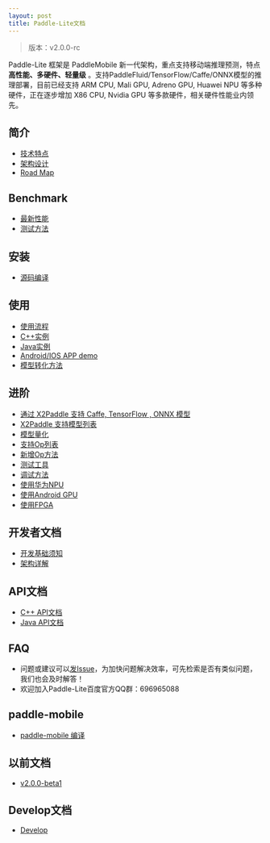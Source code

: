 ```yaml
---
layout: post
title: Paddle-Lite文档
---
```


> 版本：v2.0.0-rc

Paddle-Lite 框架是 PaddleMobile 新一代架构，重点支持移动端推理预测，特点**高性能、多硬件、轻量级** 。支持PaddleFluid/TensorFlow/Caffe/ONNX模型的推理部署，目前已经支持 ARM CPU, Mali GPU, Adreno GPU, Huawei NPU 等多种硬件，正在逐步增加 X86 CPU, Nvidia GPU 等多款硬件，相关硬件性能业内领先。


## 简介

- [技术特点]({{site.baseurl}}/v2.0.0-rc/tech_highlights)
- [架构设计]({{site.baseurl}}/v2.0.0-rc/architecture)
- [Road Map]({{site.baseurl}}/v2.0.0-rc/roadmap)

## Benchmark

- [最新性能]({{site.baseurl}}/v2.0.0-rc/benchmark)
- [测试方法]({{site.baseurl}}/v2.0.0-rc/benchmark_tools)

## 安装

- [源码编译]({{site.baseurl}}/v2.0.0-rc/source_compile)

## 使用

- [使用流程]({{site.baseurl}}/v2.0.0-rc/tutorial)
- [C++实例]({{site.baseurl}}/v2.0.0-rc/cpp_demo)
- [Java实例]({{site.baseurl}}/v2.0.0-rc/java_demo)
- [Android/IOS APP demo](https://github.com/PaddlePaddle/Paddle-Lite-Demo)
- [模型转化方法]({{site.baseurl}}/v2.0.0-rc/model_optimize_tool)

## 进阶

- [通过 X2Paddle 支持 Caffe, TensorFlow , ONNX 模型]({{site.baseurl}}/v2.0.0-rc/x2paddle)
- [X2Paddle 支持模型列表]({{site.baseurl}}/v2.0.0-rc/x2paddle_models_doc)
- [模型量化]({{site.baseurl}}/v2.0.0-rc/model_quantization)
- [支持Op列表]({{site.baseurl}}/v2.0.0-rc/support_operation_list)
- [新增Op方法]({{site.baseurl}}/v2.0.0-rc/add_new_operation)
- [测试工具]({{site.baseurl}}/v2.0.0-rc/debug_tools)
- [调试方法]({{site.baseurl}}/v2.0.0-rc/debug_tools)
- [使用华为NPU]({{site.baseurl}}/v2.0.0-rc/npu)
- [使用Android GPU]({{site.baseurl}}/v2.0.0-rc/opencl)
- [使用FPGA]({{site.baseurl}}/v2.0.0-rc/fpga)

## 开发者文档

- [开发基础须知]({{site.baseurl}}/v2.0.0-rc/for-developer)
- [架构详解]({{site.baseurl}}/v2.0.0-rc/architecture-intro)

## API文档

- [C++ API文档]({{site.baseurl}}/v2.0.0-rc/cxx_api_doc)
- [Java API文档]({{site.baseurl}}/v2.0.0-rc/java_api_doc)

## FAQ

- 问题或建议可以[发Issue](https://github.com/PaddlePaddle/Paddle-Lite/issues)，为加快问题解决效率，可先检索是否有类似问题，我们也会及时解答！
- 欢迎加入Paddle-Lite百度官方QQ群：696965088

## paddle-mobile

- [paddle-mobile 编译]({{site.baseurl}}/v2.0.0-rc/mobile)

## 以前文档

- [v2.0.0-beta1]({{site.baseurl}}/v2.0.0-beta1/index)

## Develop文档

- [Develop]({{site.baseurl}}/develop/index)
